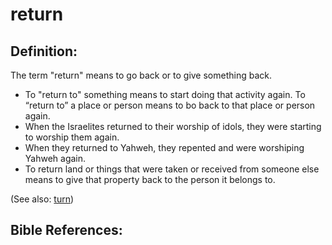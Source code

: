 # return #

## Definition: ##

The term "return" means to go back or to give something back.

* To "return to" something means to start doing that activity again. To “return to” a place or person means to bo back to that place or person again.
* When the Israelites returned to their worship of idols, they were starting to worship them again.
* When they returned to Yahweh, they repented and were worshiping Yahweh again.
* To return land or things that were taken or received from someone else means to give that property back to the person it belongs to.

(See also: [turn](../kt/turn.md))

## Bible References: ##